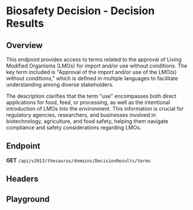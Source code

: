 <script setup>
import "@/style.css"
import SwaggerUI from "@/swagger/view/SwaggerUI.vue"
import swaggerJson from "@/swagger/json/thesaurus/biosafety-decision/decision-results.json";

const swaggerSpecs = [
  { json:swaggerJson, protected: false },
];
</script>

# Biosafety Decision - Decision Results

## Overview

This endpoint provides access to terms related to the approval of Living Modified Organisms (LMOs) for import and/or use without conditions. The key term included is "Approval of the import and/or use of the LMO(s) without conditions," which is defined in multiple languages to facilitate understanding among diverse stakeholders.

The description clarifies that the term "use" encompasses both direct applications for food, feed, or processing, as well as the intentional introduction of LMOs into the environment. This information is crucial for regulatory agencies, researchers, and businesses involved in biotechnology, agriculture, and food safety, helping them navigate compliance and safety considerations regarding LMOs.


## Endpoint

**GET** `/api/v2013/thesaurus/domains/DecisionResults/terms`

## Headers
<!--@include: @/../components/common/header/accept.md-->

## Playground

<SwaggerUI :swaggerSpecs="swaggerSpecs" />